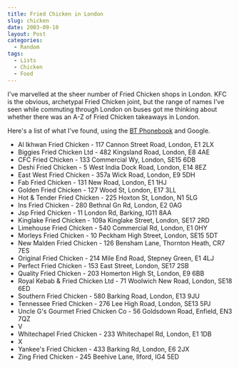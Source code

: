 ```yaml
---
title: Fried Chicken in London
slug: chicken
date: 2003-09-10
layout: Post
categories:
  - Random
tags:
  - Lists
  - Chicken
  - Food
---
```


I've marvelled at the sheer number of Fried Chicken shops in London. KFC is the obvious, archetypal Fried Chicken joint, but the range of names I've seen while commuting through London on buses got me thinking about whether there was an A-Z of Fried Chicken takeaways in London.

<!-- more -->

Here's a list of what I've found, using the [BT Phonebook](https://www.thephonebook.bt.com/TypeAhead/GetMatchingSuggestedLocations/?Type=Fried%20Chicken&Location=London&PageNumber=1&ControllerName=Business&ActionName=NameSearch) and Google.

- Al Ikhwan Fried Chicken - 117 Cannon Street Road, London, E1 2LX
- Biggies Fried Chicken Ltd - 482 Kingsland Road, London, E8 4AE
- CFC Fried Chicken - 133 Commercial Wy, London, SE15 6DB
- Deshi Fried Chicken - 5 West India Dock Road, London, E14 8EZ
- East West Fried Chicken - 357a Wick Road, London, E9 5DH
- Fab Fried Chicken - 131 New Road, London, E1 1HJ
- Golden Fried Chicken - 127 Wood St, London, E17 3LL
- Hot & Tender Fried Chicken - 225 Hoxton St, London, N1 5LG
- Ins Fried Chicken - 280 Bethnal Gn Rd, London, E2 0AG
- Jsp Fried Chicken - 11 London Rd, Barking, IG11 8AA
- Kinglake Fried Chicken - 109a Kinglake Street, London, SE17 2RD
- Limehouse Fried Chicken - 540 Commercial Rd, London, E1 0HY
- Morleys Fried Chicken - 10 Peckham High Street, London, SE15 5DT
- New Malden Fried Chicken - 126 Bensham Lane, Thornton Heath, CR7 7ES
- Original Fried Chicken - 214 Mile End Road, Stepney Green, E1 4LJ
- Perfect Fried Chicken - 153 East Street, London, SE17 2SB
- Quality Fried Chicken - 203 Homerton High St, London, E9 6BB
- Royal Kebab & Fried Chicken Ltd - 71 Woolwich New Road, London, SE18 6ED
- Southern Fried Chicken - 580 Barking Road, London, E13 9JU
- Tennessee Fried Chicken - 276 Lee High Road, London, SE13 5PJ
- Uncle G's Gourmet Fried Chicken Co - 56 Goldsdown Road, Enfield, EN3 7QZ
- V
- Whitechapel Fried Chicken - 233 Whitechapel Rd, London, E1 1DB
- X
- Yankee's Fried Chicken - 433 Barking Rd, London, E6 2JX
- Zing Fried Chicken - 245 Beehive Lane, Ilford, IG4 5ED
